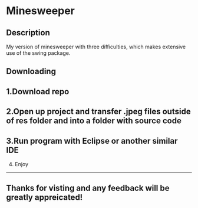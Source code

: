 Minesweeper
===========
Description 
-----------------------
My version of minesweeper with three difficulties, which makes extensive use of the swing package.

Downloading
-----------------------
1.Download repo
------------------------
2.Open up project and transfer .jpeg files outside of res folder and into a folder with source code 
-------------------------
3.Run program with Eclipse or another similar IDE
------------------------
4. Enjoy 
------------------------

Thanks for visting and any feedback will be greatly appreicated!
-----------------------
